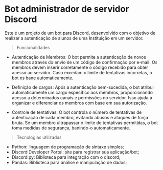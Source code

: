 # Bot administrador de servidor Discord
 
Este é um projeto de um bot para Discord, desenvolvido com o objetivo de realizar a autenticação de alunos de uma Instituição em um servidor.

> Funcionalidades

* Autenticação de Membros: O bot permite a autenticação de novos membros através do envio de um código de confirmação por e-mail. Os membros devem inserir corretamente o código recebido para obter acesso ao servidor. Caso excedam o limite de tentativas incorretas, o bot os bane automaticamente.

* Definição de cargos: Após a autenticação bem-sucedida, o bot atribui automaticamente um cargo específico aos membros, proporcionando acesso a determinados canais e permissões no servidor. Isso ajuda a organizar e diferenciar os membros com base em sua autorização.

* Controle de tentativas: O bot controla o número de tentativas de autenticação de cada membro, evitando abusos e ataques de força bruta. Se um membro ultrapassar o limite de tentativas permitidas, o bot toma medidas de segurança, banindo-o automaticamente.

> Tecnologias utilizadas

* Python: linguagem de programação de sintaxe simples;
* Discord Developer Portal: site para registrar sua aplicação/bot;
* Discord.py: Biblioteca para integração com o discord;
* Pandas: Biblioteca para análise e manipulação de dados;
